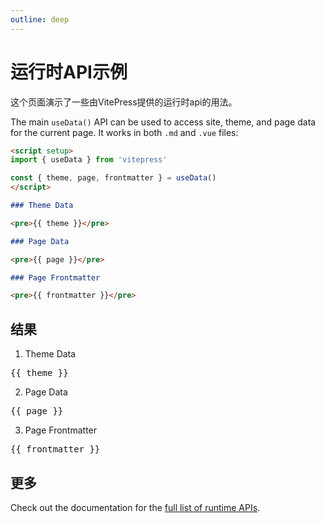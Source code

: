 ```yaml
---
outline: deep
---
```


# 运行时API示例

这个页面演示了一些由VitePress提供的运行时api的用法。

The main `useData()` API can be used to access site, theme, and page data for the current page. It works in both `.md` and `.vue` files:

```md
<script setup>
import { useData } from 'vitepress'

const { theme, page, frontmatter } = useData()
</script>

### Theme Data

<pre>{{ theme }}</pre>

### Page Data

<pre>{{ page }}</pre>

### Page Frontmatter

<pre>{{ frontmatter }}</pre>
```

<script setup>
import { useData } from 'vitepress'

const { site, theme, page, frontmatter } = useData()
</script>

## 结果

1. Theme Data

<pre>{{ theme }}</pre>

2. Page Data

<pre>{{ page }}</pre>

3. Page Frontmatter

<pre>{{ frontmatter }}</pre>

## 更多

Check out the documentation for the [full list of runtime APIs](https://vitepress.dev/reference/runtime-api#usedata).

